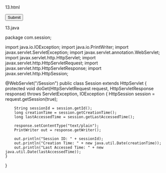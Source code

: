 13.html
<form action="Session">
    <input type="submit" value="Submit"/>
</form>

13.java

package com.session;

import java.io.IOException;
import java.io.PrintWriter;
import javax.servlet.ServletException;
import javax.servlet.annotation.WebServlet;
import javax.servlet.http.HttpServlet;
import javax.servlet.http.HttpServletRequest;
import javax.servlet.http.HttpServletResponse;
import javax.servlet.http.HttpSession;

@WebServlet("/Session")
public class Session extends HttpServlet {
    protected void doGet(HttpServletRequest request, HttpServletResponse response) throws ServletException, IOException {
        HttpSession session = request.getSession(true);

        String sessionId = session.getId();
        long creationTime = session.getCreationTime();
        long lastAccessedTime = session.getLastAccessedTime();

        response.setContentType("text/plain");
        PrintWriter out = response.getWriter();
        
        out.println("Session ID: " + sessionId);
        out.println("Creation Time: " + new java.util.Date(creationTime));
        out.println("Last Accessed Time: " + new java.util.Date(lastAccessedTime));
    }
}
